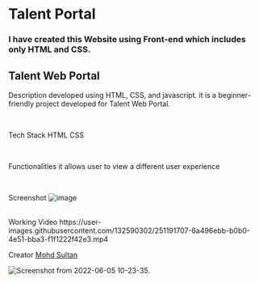 # Talent Portal

### I have created this Website using Front-end which includes only HTML and CSS.

Talent Web Portal
---

Description 
developed using HTML, CSS, and javascript.
it is a beginner-friendly project developed for Talent Web Portal.

<br>

Tech Stack 
HTML
CSS

<br>

Functionalities 
it allows user to view a different user experience

<br>

Screenshot 
![image](https://user-images.githubusercontent.com/91714143/243335188-ac638297-2f40-4959-8d88-90101d95a706.PNG)

<br>
Working Video 
https://user-images.githubusercontent.com/132590302/251191707-6a496ebb-b0b0-4e51-bba3-f1f1222f42e3.mp4

<br>

Creator
[Mohd Sultan](https://github.com/MohdSultanGit)



![Screenshot from 2022-06-05 10-23-35](https://user-images.githubusercontent.com/91714143/243335188-ac638297-2f40-4959-8d88-90101d95a706.PNG).